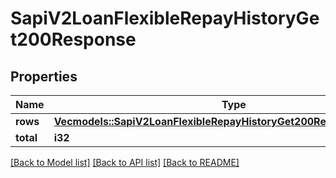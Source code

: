 # SapiV2LoanFlexibleRepayHistoryGet200Response

## Properties

Name | Type | Description | Notes
------------ | ------------- | ------------- | -------------
**rows** | [**Vec<models::SapiV2LoanFlexibleRepayHistoryGet200ResponseRowsInner>**](_sapi_v2_loan_flexible_repay_history_get_200_response_rows_inner.md) |  | 
**total** | **i32** |  | 

[[Back to Model list]](../README.md#documentation-for-models) [[Back to API list]](../README.md#documentation-for-api-endpoints) [[Back to README]](../README.md)


